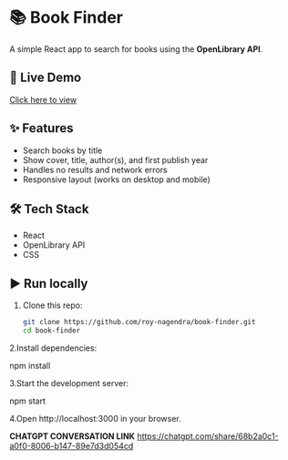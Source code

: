 # 📚 Book Finder

A simple React app to search for books using the **OpenLibrary API**.

## 🚀 Live Demo
[Click here to view](https://codesandbox.io/p/sandbox/8krn99)

## ✨ Features
- Search books by title
- Show cover, title, author(s), and first publish year
- Handles no results and network errors
- Responsive layout (works on desktop and mobile)

## 🛠️ Tech Stack
- React
- OpenLibrary API
- CSS

## ▶️ Run locally
1. Clone this repo:
   ```bash
   git clone https://github.com/roy-nagendra/book-finder.git
   cd book-finder

2.Install dependencies:

   npm install


3.Start the development server:

   npm start


4.Open http://localhost:3000 in your browser.

**CHATGPT CONVERSATION LINK**
   https://chatgpt.com/share/68b2a0c1-a0f0-8006-b147-89e7d3d054cd
